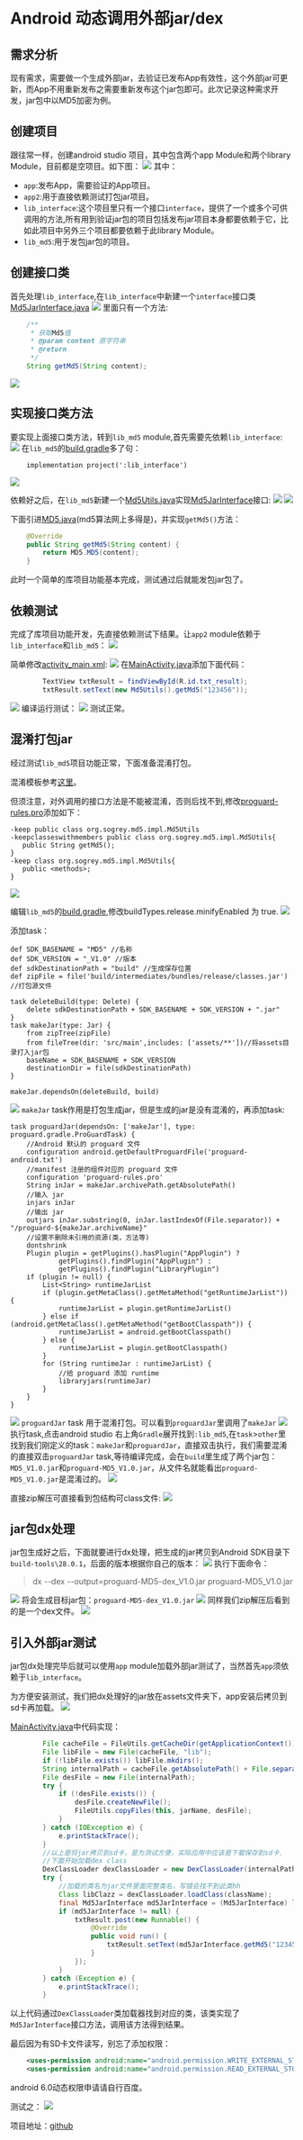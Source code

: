 # Android 动态调用外部jar/dex

## 需求分析

现有需求，需要做一个生成外部jar，去验证已发布App有效性，这个外部jar可更新，而App不用重新发布之需要重新发布这个jar包即可。此次记录这种需求开发，jar包中以MD5加密为例。

## 创建项目

跟往常一样，创建android studio 项目，其中包含两个app Module和两个library Module，目前都是空项目。如下图：
![](https://github.com/Sogrey/LoadJar/blob/master/screenShot/TIM-20180813151634.jpg?raw=true)
其中：

- `app`:发布App，需要验证的App项目。
- `app2`:用于直接依赖测试打包jar项目。
- `lib_interface`:这个项目里只有一个接口`interface`，提供了一个或多个可供调用的方法,所有用到验证jar包的项目包括发布jar项目本身都要依赖于它，比如此项目中另外三个项目都要依赖于此library Module。
- `lib_md5`:用于发包jar包的项目。

## 创建接口类

首先处理`lib_interface`,在`lib_interface`中新建一个`interface`接口类[Md5JarInterface.java](https://github.com/Sogrey/LoadJar/blob/master/lib_interface/src/main/java/org/sogrey/jarinterface/Md5JarInterface.java)
![](https://github.com/Sogrey/LoadJar/blob/master/screenShot/TIM-20180813152011.jpg?raw=true)
里面只有一个方法:
``` java
    /**
     * 获取Md5值
     * @param content 原字符串
     * @return
     */
    String getMd5(String content);
```
![](https://github.com/Sogrey/LoadJar/blob/master/screenShot/TIM-20180813152128.jpg?raw=true)

## 实现接口类方法

要实现上面接口类方法，转到`lib_md5` module,首先需要先依赖`lib_interface`:
![](https://github.com/Sogrey/LoadJar/blob/master/screenShot/TIM-20180813152251.jpg?raw=true)
在`lib_md5`的[build.gradle](https://github.com/Sogrey/LoadJar/blob/master/lib_md5/build.gradle)多了句：
```
    implementation project(':lib_interface')
```
![](https://github.com/Sogrey/LoadJar/blob/master/screenShot/TIM-20180813152320.jpg?raw=true)

依赖好之后，在`lib_md5`新建一个[Md5Utils.java](https://github.com/Sogrey/LoadJar/blob/master/lib_md5/src/main/java/org/sogrey/md5/impl/Md5Utils.java)实现[Md5JarInterface](https://github.com/Sogrey/LoadJar/blob/master/lib_interface/src/main/java/org/sogrey/jarinterface/Md5JarInterface.java)接口:
![](https://github.com/Sogrey/LoadJar/blob/master/screenShot/TIM-20180813152416.jpg?raw=true)
![](https://github.com/Sogrey/LoadJar/blob/master/screenShot/TIM-20180813152504.jpg?raw=true)

下面引进[MD5.java](https://github.com/Sogrey/LoadJar/blob/master/lib_md5/src/main/java/org/sogrey/md5/MD5.java)(md5算法网上多得是)，并实现`getMd5()`方法：
``` java
    @Override
    public String getMd5(String content) {
        return MD5.MD5(content);
    }
```
此时一个简单的库项目功能基本完成，测试通过后就能发包jar包了。

## 依赖测试

完成了库项目功能开发，先直接依赖测试下结果。让`app2` module依赖于`lib_interface`和`lib_md5`：
![](https://github.com/Sogrey/LoadJar/blob/master/screenShot/TIM-20180813152617.jpg?raw=true)

简单修改[activity_main.xml](https://github.com/Sogrey/LoadJar/blob/master/app2/src/main/res/layout/activity_main.xml):
![](https://github.com/Sogrey/LoadJar/blob/master/screenShot/TIM-20180813152751.jpg?raw=true)
在[MainActivity.java](https://github.com/Sogrey/LoadJar/blob/master/app2/src/main/java/org/sogrey/app2/MainActivity.java)添加下面代码：
``` java
        TextView txtResult = findViewById(R.id.txt_result);
        txtResult.setText(new Md5Utils().getMd5("123456"));
```
![](https://github.com/Sogrey/LoadJar/blob/master/screenShot/TIM-20180813153202.jpg?raw=true)
编译运行测试：
![](https://github.com/Sogrey/LoadJar/blob/master/screenShot/TIM-20180813153401.jpg?raw=true)
测试正常。

## 混淆打包jar

经过测试`lib_md5`项目功能正常，下面准备混淆打包。

混淆模板参考[这里](https://sogrey.github.io/notes/%E6%B7%B7%E6%B7%86%E6%A8%A1%E6%9D%BF)。

但须注意，对外调用的接口方法是不能被混淆，否则后找不到,修改[proguard-rules.pro](https://github.com/Sogrey/LoadJar/blob/master/lib_md5/proguard-rules.pro)添加如下：
```
-keep public class org.sogrey.md5.impl.Md5Utils
-keepclasseswithmembers public class org.sogrey.md5.impl.Md5Utils{
   public String getMd5();
}
-keep class org.sogrey.md5.impl.Md5Utils{
   public <methods>;
}
```
![](https://github.com/Sogrey/LoadJar/blob/master/screenShot/TIM-20180813153930.jpg?raw=true)

编辑`lib_md5`的[build.gradle](https://github.com/Sogrey/LoadJar/blob/master/lib_md5/build.gradle),修改buildTypes.release.minifyEnabled 为 true.
![](https://github.com/Sogrey/LoadJar/blob/master/screenShot/TIM-20180813155019.jpg?raw=true)

添加task：
```
def SDK_BASENAME = "MD5" //名称
def SDK_VERSION = "_V1.0" //版本
def sdkDestinationPath = "build" //生成保存位置
def zipFile = file('build/intermediates/bundles/release/classes.jar') //打包源文件

task deleteBuild(type: Delete) {
    delete sdkDestinationPath + SDK_BASENAME + SDK_VERSION + ".jar"
}
task makeJar(type: Jar) {
    from zipTree(zipFile)
    from fileTree(dir: 'src/main',includes: ['assets/**'])//将assets目录打入jar包
    baseName = SDK_BASENAME + SDK_VERSION
    destinationDir = file(sdkDestinationPath)
}

makeJar.dependsOn(deleteBuild, build)
```
![](https://github.com/Sogrey/LoadJar/blob/master/screenShot/TIM-20180813154519.jpg?raw=true)
`makeJar` task作用是打包生成jar，但是生成的jar是没有混淆的，再添加task:
```
task proguardJar(dependsOn: ['makeJar'], type: proguard.gradle.ProGuardTask) {
    //Android 默认的 proguard 文件
    configuration android.getDefaultProguardFile('proguard-android.txt')
    //manifest 注册的组件对应的 proguard 文件
    configuration 'proguard-rules.pro'
    String inJar = makeJar.archivePath.getAbsolutePath()
    //输入 jar
    injars inJar
    //输出 jar
    outjars inJar.substring(0, inJar.lastIndexOf(File.separator)) + "/proguard-${makeJar.archiveName}"
    //设置不删除未引用的资源(类，方法等)
    dontshrink
    Plugin plugin = getPlugins().hasPlugin("AppPlugin") ?
            getPlugins().findPlugin("AppPlugin") :
            getPlugins().findPlugin("LibraryPlugin")
    if (plugin != null) {
        List<String> runtimeJarList
        if (plugin.getMetaClass().getMetaMethod("getRuntimeJarList")) {
            runtimeJarList = plugin.getRuntimeJarList()
        } else if (android.getMetaClass().getMetaMethod("getBootClasspath")) {
            runtimeJarList = android.getBootClasspath()
        } else {
            runtimeJarList = plugin.getBootClasspath()
        }
        for (String runtimeJar : runtimeJarList) {
            //给 proguard 添加 runtime
            libraryjars(runtimeJar)
        }
    }
}
```
![](https://github.com/Sogrey/LoadJar/blob/master/screenShot/TIM-20180813155807.jpg?raw=true)
`proguardJar` task 用于混淆打包。可以看到`proguardJar`里调用了`makeJar`
![](https://github.com/Sogrey/LoadJar/blob/master/screenShot/TIM-20180813155854.jpg?raw=true)
执行task,点击android studio 右上角`Gradle`展开找到`:lib_md5`,在`task`>`other`里找到我们刚定义的task：`makeJar`和`proguardJar`，直接双击执行，我们需要混淆的直接双击`proguardJar` task,等待编译完成，会在`build`里生成了两个jar包：`MD5_V1.0.jar`和`proguard-MD5_V1.0.jar`，从文件名就能看出`proguard-MD5_V1.0.jar`是混淆过的。
![](https://github.com/Sogrey/LoadJar/blob/master/screenShot/TIM-20180813155922.jpg?raw=true)

直接zip解压可直接看到包结构可class文件:
![](https://github.com/Sogrey/LoadJar/blob/master/screenShot/TIM-20180813155642.jpg?raw=true)

## jar包dx处理
jar包生成好之后，下面就要进行dx处理，把生成的jar拷贝到Android SDK目录下`build-tools\28.0.1`，后面的版本根据你自己的版本：
![](https://github.com/Sogrey/LoadJar/blob/master/screenShot/TIM-20180813160050.jpg?raw=true)
执行下面命令：
> dx --dex --output=proguard-MD5-dex_V1.0.jar proguard-MD5_V1.0.jar

![](https://github.com/Sogrey/LoadJar/blob/master/screenShot/TIM-20180813160501.jpg?raw=true)
将会生成目标jar包：`proguard-MD5-dex_V1.0.jar`
![](https://github.com/Sogrey/LoadJar/blob/master/screenShot/TIM-20180813160542.jpg?raw=true)
同样我们zip解压后看到的是一个dex文件。
![](https://github.com/Sogrey/LoadJar/blob/master/screenShot/TIM-20180813160636.jpg?raw=true)

## 引入外部jar测试

jar包dx处理完毕后就可以使用`app` module加载外部jar测试了，当然首先`app`须依赖于`lib_interface`。

为方便安装测试，我们把dx处理好的jar放在assets文件夹下，app安装后拷贝到sd卡再加载。
![](https://github.com/Sogrey/LoadJar/blob/master/screenShot/TIM-20180813160836.jpg?raw=true)

[MainActivity.java](https://github.com/Sogrey/LoadJar/blob/master/app/src/main/java/org/sogrey/loadjar/MainActivity.java)中代码实现：
``` java
        File cacheFile = FileUtils.getCacheDir(getApplicationContext());
        File libFile = new File(cacheFile, "lib");
        if (!libFile.exists()) libFile.mkdirs();
        String internalPath = cacheFile.getAbsolutePath() + File.separator + "lib" + File.separator + jarName;
        File desFile = new File(internalPath);
        try {
            if (!desFile.exists()) {
                desFile.createNewFile();
                FileUtils.copyFiles(this, jarName, desFile);
            }
        } catch (IOException e) {
            e.printStackTrace();
        }
        //以上是将jar拷贝到sd卡，是为测试方便，实际应用中应该是下载保存到sd卡.
        //下面开始加载dex class
        DexClassLoader dexClassLoader = new DexClassLoader(internalPath, libFile.getAbsolutePath(), null, getClassLoader());
        try {
            //加载的类名为jar文件里面完整类名，写错会找不到此类hh
            Class libClazz = dexClassLoader.loadClass(className);
            final Md5JarInterface md5JarInterface = (Md5JarInterface) libClazz.newInstance();
            if (md5JarInterface != null) {
                txtResult.post(new Runnable() {
                    @Override
                    public void run() {
                        txtResult.setText(md5JarInterface.getMd5("123456"));
                    }
                });
            }
        } catch (Exception e) {
            e.printStackTrace();
        }
```
以上代码通过`DexClassLoader`类加载器找到对应的类，该类实现了`Md5JarInterface`接口方法，调用该方法得到结果。

最后因为有SD卡文件读写，别忘了添加权限：
```xml
    <uses-permission android:name="android.permission.WRITE_EXTERNAL_STORAGE"/>
    <uses-permission android:name="android.permission.READ_EXTERNAL_STORAGE"/>
```
android 6.0动态权限申请请自行百度。

测试之：
![](https://github.com/Sogrey/LoadJar/blob/master/screenShot/TIM-20180813162747.jpg?raw=true)

项目地址：[github](https://github.com/Sogrey/LoadJar)
